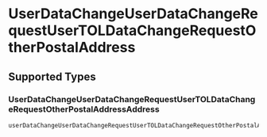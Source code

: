 # UserDataChangeUserDataChangeRequestUserTOLDataChangeRequestOtherPostalAddress


## Supported Types

### UserDataChangeUserDataChangeRequestUserTOLDataChangeRequestOtherPostalAddressAddress

```go
userDataChangeUserDataChangeRequestUserTOLDataChangeRequestOtherPostalAddress := operations.CreateUserDataChangeUserDataChangeRequestUserTOLDataChangeRequestOtherPostalAddressUserDataChangeUserDataChangeRequestUserTOLDataChangeRequestOtherPostalAddressAddress(operations.UserDataChangeUserDataChangeRequestUserTOLDataChangeRequestOtherPostalAddressAddress{/* values here */})
```

